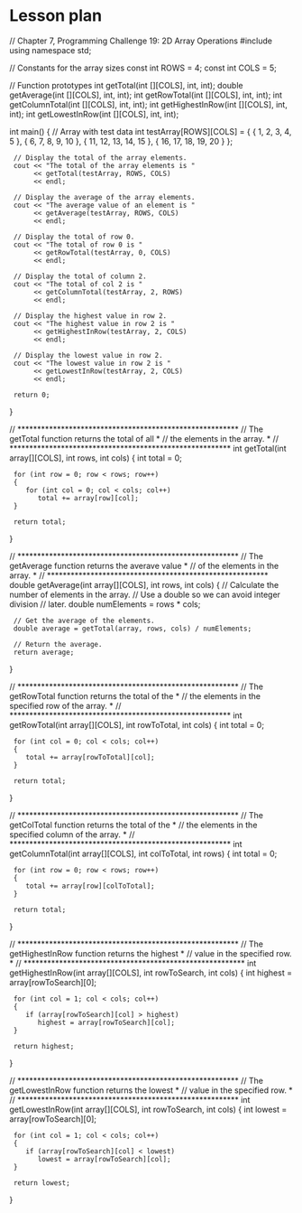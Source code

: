 # Lesson plan
  // Chapter 7, Programming Challenge 19: 2D Array Operations
  #include <iostream>
  using namespace std;

  // Constants for the array sizes
  const int ROWS = 4;
  const int COLS = 5;

  // Function prototypes
  int getTotal(int [][COLS], int, int);
  double getAverage(int [][COLS], int, int);
  int getRowTotal(int [][COLS], int, int);
  int getColumnTotal(int [][COLS], int, int);
  int getHighestInRow(int [][COLS], int, int);
  int getLowestInRow(int [][COLS], int, int);

  int main()
  {
     // Array with test data
     int testArray[ROWS][COLS] =
                 { { 1,   2,  3,  4,  5 },
                 {   6,   7,  8,  9, 10 },
                 {  11,  12, 13, 14, 15 },
                 {  16,  17, 18, 19, 20 } };

     // Display the total of the array elements.
     cout << "The total of the array elements is "
          << getTotal(testArray, ROWS, COLS)
          << endl;

     // Display the average of the array elements.
     cout << "The average value of an element is "
          << getAverage(testArray, ROWS, COLS)
          << endl;

     // Display the total of row 0.
     cout << "The total of row 0 is "
          << getRowTotal(testArray, 0, COLS)
          << endl;

     // Display the total of column 2.
     cout << "The total of col 2 is "
          << getColumnTotal(testArray, 2, ROWS)
          << endl;

     // Display the highest value in row 2.      
     cout << "The highest value in row 2 is "
          << getHighestInRow(testArray, 2, COLS)
          << endl;

     // Display the lowest value in row 2.
     cout << "The lowest value in row 2 is "
          << getLowestInRow(testArray, 2, COLS)
          << endl;

     return 0;
  }

  // ********************************************************
  // The getTotal function returns the total of all         *
  // the elements in the array.                             *
  // ********************************************************
  int getTotal(int array[][COLS], int rows, int cols)
  {
     int total = 0;

     for (int row = 0; row < rows; row++)
     {
        for (int col = 0; col < cols; col++)
           total += array[row][col];
     }

     return total;
  }

  // ********************************************************
  // The getAverage function returns the averave value      *
  // of the elements in the array.                          *
  // ********************************************************
  double getAverage(int array[][COLS], int rows, int cols)
  {
     // Calculate the number of elements in the array.
     // Use a double so we can avoid integer division
     // later.
     double numElements = rows * cols;

     // Get the average of the elements.
     double average = getTotal(array, rows, cols) / numElements;

     // Return the average.
     return average;
  }

  // ********************************************************
  // The getRowTotal function returns the total of the      *
  // the elements in the specified row of the array.        *
  // ********************************************************
  int getRowTotal(int array[][COLS], int rowToTotal, int cols)
  {
     int total = 0;

     for (int col = 0; col < cols; col++)
     {
        total += array[rowToTotal][col];
     }

     return total;
  }

  // ********************************************************
  // The getColTotal function returns the total of the      *
  // the elements in the specified column of the array.     *
  // ********************************************************
  int getColumnTotal(int array[][COLS], int colToTotal, int rows)
  {
     int total = 0;

     for (int row = 0; row < rows; row++)
     {
        total += array[row][colToTotal];
     }

     return total;
  }

  // ********************************************************
  // The getHighestInRow function returns the highest       *
  // value in the specified row.                            *
  // ********************************************************
  int getHighestInRow(int array[][COLS], int rowToSearch, int cols)
  {
     int highest = array[rowToSearch][0];

     for (int col = 1; col < cols; col++)
     {
        if (array[rowToSearch][col] > highest)
           highest = array[rowToSearch][col];
     }

     return highest;
  }

  // ********************************************************
  // The getLowestInRow function returns the lowest         *
  // value in the specified row.                            *
  // ********************************************************
  int getLowestInRow(int array[][COLS], int rowToSearch, int cols)
  {
     int lowest = array[rowToSearch][0];

     for (int col = 1; col < cols; col++)
     {
        if (array[rowToSearch][col] < lowest)
           lowest = array[rowToSearch][col];
     }

     return lowest;
  }
